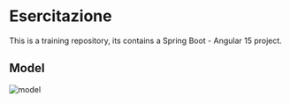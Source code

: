 # Esercitazione
This is a training repository, its contains a Spring Boot - Angular 15 project.

## Model

![model](https://user-images.githubusercontent.com/101976279/230783840-aa715a50-74d9-4906-a961-af49b10fb6f3.PNG)




